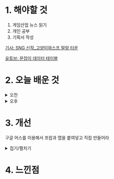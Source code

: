 
# 1. 해야할 것

1. 게임산업 뉴스 읽기 
2. 개인 공부  
3. 기획서 작성

[기사: SNG 신작_고양이와스프 말랑 타운](https://www.gamemeca.com/view.php?gid=1749201) 

[유튜브: 문잡이 데이터 테이블](https://www.youtube.com/watch?v=wRajv0ARpjE&t=3305s_)

# 2. 오늘 배운 것

<details>
<summary>오전</summary>

## 오늘의 뉴스
![image](https://github.com/JM94Ent/TIL-WIL/assets/143363550/e1cd1cac-25f0-4463-82a8-12292cfaecaa)
```
SNG (Social Network Game)신작 고양이와 스프:말랑 타운
경쟁이 없는 협동게임의 성향을 띄는 SNG게임들은 나에게 있어 몬스터헌터를 떠올리게 한다.
로스트아크의 딜을 잘 넣으면 뜨는 총평에서 '잔혹한 혈투사'라는 칭호와 딜량을 보여준다.
하지만 몬스터 헌터는 이러한 경쟁 요소를 부추기는 행위가 아닌 단 하나 '몬스터' 토벌에 집중하게하는 시스템만이 존재한다.
헌터들을 비교하는 요소 없이 무조건 헌터는 '함께' 몬스터를 토벌하는데 집중하는 것

물론 말랑 타운은 협동보다는 딜량을 보여주는 잔혹한 혈투사 성향을 띄는 자기과시 요소가 크다...고 생각한다.
협동이라고 해봤자 마을간 교류같은 버튼 하나로 퉁치는 느낌인데...
멋진 마을과 좋은 아이템 그리고 이쁜 사진들로 딜량 대신 과시욕을 채워준다고 생각한다.
이런 요소가 더 많이 있는 것이겠지, 예를 들면 치장템이라던가, 딜량과 화려한 무빙 대신 말이다.

개인적으로는 이런 SNG게임에서 MMORPG가 잘 섞인게 마비노기와 메이플스토리 같다.
경쟁하는 요소보다는 서로가 대화하고 모여서 연주하는게 사람과의 교류라는 의미에서 대부분을 차지하기 때문이다.
```
[크래프톤: SNG 게임은 무엇인가?](https://blog.krafton.com/720/)

■ 리퍼블리싱 전문 기업 밸로프, 일본 시장으로 확대
밸로프(대표 신재명)는 일본 자회사인 G.O.P가 디자드(대표 김동현)와 '아수라장'(가칭)의 일본 퍼블리싱 계약을 체결했다고 24일 밝혔습니다. G.O.P 사무실에서 진행된 이번 PC판 아수라장의 일본 국내 독점 라이선스 계약 조인식에서는 G.O.P 무가타니 COO와 디자드 김동현 대표가 참석해 합동 인터뷰 및 테스트 플레이를 실시했습니다.

■ 넥슨, 마비노기 20주년 오케스트라 '전국 투어' 개최
넥슨(공동 대표 강대현∙김정욱)은 자사 온라인게임 '마비노기'의 20주년 기념 오케스트라 콘서트 '별을 위하여' 전국 투어를 개최한다고 24일 밝혔습니다. 6월 23일 서울 공연 입장권은 5월 24일 오후 2시부터 티켓링크와 롯데콘서트홀 홈페이지를 통해 예매할 수 있으며, 이후 공연 입장권은 순차적으로 오픈될 예정입니다.

■ 텐센트, INTA 2024서 IP 보호 인사이트 공유
텐센트가 이번 주 개최된 국제상표협회(INTA) 2024 연례회의에 INTA 파트너 및 행사 스폰서 자격으로 참석해 창의성, 상업, 혁신과 관련한 지적재산권(IP)의 역할을 논의했다고 24일 밝혔습니다. 텐센트는 5일 간 136개 국가 9,650명 이상의 IP 이해관계자가 참석한 가운데, '브랜드 레벨 업: 상호작용 마케팅 및 소비자 참여를 위한 게임 활용', '웨이신 브랜드 보호 워크샵'을 운영하는 한편, 불법위조 방지 라운드테이블 등 행사에 참여했습니다.

■ 경기도, 게임 민관학 협의체 구성..."정례적 논의 활성화"
경기콘텐츠진흥원(원장 탁용석, 이하 경콘진)은 '2024 플레이엑스포(PlayX4)' 개막에 맞춰 게임 산업 발전을 위한 '게임 차담회'를 개최했다고 23일 밝혔습니다. 경콘진 탁용석 원장은 "금번 차담회가 도내 게임 관련 대·중·소, 민·관·학 간 소통 첫걸음이다"라며, "향후 정례적 협의체를 구성해 경기도 게임산업 비전에 대한 의견을 모을 것"이라고 말했습니다.

■ ‘마법소녀 카와이 러블리 즈큥도큥 바큥부큥 루루핑’ 스팀 얼리 액세스 출시 
크래프톤(대표 김창한) 산하의 크리에이티브 스튜디오 렐루게임즈(대표 김민정)가 AI 게임 '마법소녀 카와이 러블리 즈큥도큥 바큥부큥 루루핑(이하 마법소녀 루루핑)'을 23일 글로벌 게임 유통 플랫폼 스팀에 얼리 액세스로 출시했습니다. 마법소녀 루루핑은 이용자가 마이크 입력 장치에 육성으로 마법 주문을 외쳐 상대방과 전투하는 방식으로 게임을 진행합니다.

■ [이슈] 넥슨vs아이언메이스, 첫 정식재판 23일 진행 
넥슨과 아이언메이스의 첫 본안소송이 23일 서울중앙지법에서 진행됐습니다. 요약 발표 때에 넥슨 측은 "'P3' 프로젝트 팀장이었던 피고 최씨가 결과물을 무단으로 유출해 징계해고되었는데, 이후 아이언메이스 회사를 박 대표와 여러 명이 설립했다"며 "'다크 앤 다커'를 보니 넥슨 프로젝트였던 'P3'를 상당히 활용한 결과물로 보이고, 내용을 분석하니 'P3' 저작물을 무단으로 사용했다"라고 주장했습니다.

■ LCK 서머, 6월 12일 디플러스 기아vs한화생명e스포츠로 시작 
'리그 오브 레전드(LoL)' 이스포츠의 한국 프로 리그를 주최하는 리그 오브 레전드 챔피언스 코리아(대표 오상헌이하 'LCK')는 내달 12일(수) 개막하는 2024 LCK 서머의 대진, 일정을 공개했습니다.

■ 한국펩시콜라, PlayX4 '마운틴듀 제로 슈거 블루' 이벤트 오픈
한국펩시콜라는 이달 23일부터 26일까지 플레이엑스포(PlayX4)에서 에이수스 코리아(ASUS Korea, 지사장 강인석/이하 '에이수스')와 공동으로 '마운틴듀 제로 슈거 블루' 이벤트를 개최합니다. '마운틴듀 제로 슈거 블루'는 한국펩시콜라에서 선보이는 신제품입니다.

■ 넥슨, 마비노기 20주년 오프라인 행사 6월 개최 
넥슨(공동 대표 강대현∙김정욱)은 자사 온라인게임 '마비노기'의 20주년을 맞아 대규모 오프라인 행사 '판타지 파티'를 개최한다고 23일 밝혔습니다. '야외에서 즐기는 힐링 파티'를 테마로 푸른 잔디밭 위에서 '마비노기' 감성을 즐기고 밀레시안과 함께한 20주년을 기념할 수 있도록 다양한 프로그램을 구성될 예정입니다.

■ 10주년 세븐나이츠, 8월 22일 서비스 종료 
넷마블이 서비스하는 모바일 RPG 세븐나이츠, 그리고 세븐나이츠 레볼루션이 오는 8월 22일을 끝으로 서비스를 종료합니다. 세븐나이츠를 사랑해 준 모든 유저들에게 감사하며, 심사숙고 끝에 오는 8월 22일(목)을 끝으로 서비스 종료를 결정하게 됐다는 것입니다.

■ 노르망디 상륙 80주년 기념하는 '월드 오브 워쉽' 
워게이밍(대표: 빅터 키슬리)은 자사의 해상 전투 MMO 게임 '월드 오브 워쉽(World of Warships)'에서 전 세계 각 지역의 해양 박물관을 가상 공간에서 체험할 수 있는 '기나긴 박물관의 밤' 4주년을 맞아 스트리밍 이벤트를 실시합니다. 비영리 단체 Force Blue와의 협업으로 제작된 다큐멘터리 '선대 프로그맨: 노르망디의 격랑에서 발견한 교훈(Frog Fathers: Lessons From the Normandy Surf)'은 이달 초 뉴욕시에서 열린 특별 행사에서 상영된 바 있으며 오는 6월 4일부터 프리미엄 다큐멘터리 스트리밍 서비스인 마젤란TV(MagellanTV)와 월드 오브 워쉽 유튜브 채널에서 시청할 수 있습니다.

■ 스마일게이트 퍼블리싱, 신작 '로드나인' 티저 오픈 
스마일게이트는 올해 하반기 출시 예정인 모바일 MMORPG '로드나인'의 티저 페이지를 오픈했다고 23일 밝혔습니다. 스마일게이트 메가포트 백영훈 부문대표는 "로드나인은 차별화된 무기 교체 및 육성 시스템으로 MMORPG 장르 자체 고유의 재미를 보존하는 동시에 새로운 플레이 경험을 제공하는 게임"이라며, "로한M으로 입증된 엔엑스쓰리게임즈의 개발력과 스마일게이트의 축적된 운영 노하우를 더해 유저들에게 좋은 서비스를 제공하기 위해 노력할 예정으로 많은 기대 부탁드린다"라고 밝혔습니다.

■ 애드저스트 리포트, "하이브리드 캐주얼 게임 강세"
애드저스트(Adjust) 코리아가 2024년 성과와 게이밍 리포트에 기반한 전략을 23일 발표했습니다. 보고서에 따르면 2023년 전체 게임 앱 설치수 기준으로는 액션 게임이 18%로 가장 높은 비중을 차지했으며, 하이퍼 캐주얼과 퍼즐게임(각 14%), 캐주얼(9%), 시뮬레이션(7%)가 그 뒤를 이었습니다.

■ 컴투스 '서머너즈 워' 웹툰 6종, 네이버 시리즈 연재
컴투스(대표 남재관)는 글로벌 히트 RPG '서머너즈 워: 천공의 아레나(이하 서머너즈 워)' 웹툰 6종의 네이버 시리즈 연재를 시작했습니다. 이번에 공개되는 웹툰은 ▲'서머너즈 워: 크로스', ▲'서머너즈 워: 캡틴 이브', ▲'서머너즈 워: 트래커스', ▲ '서머너즈 워: 로열 블러드' ▲ '서머너즈 워: 오컬트 탐정 니키', ▲'서머너즈 워: 서머너즈 아카데미' 등입니다.

■ 한화생명 바이퍼-제카-피넛, 레이저 일일 점장으로 나선다
레이저(RAZER)가 오는 25일 강변 테크노마트 내 레이저숍에서 한화생명e스포츠 소속 '바이퍼', '제카', '피넛' 선수들의 일일 점장 이벤트를 진행합니다. 일일 점장 이벤트는 3시간 동안 1부와 2부에 나눠서 진행될 예정이며, 1부는 제품 구매 고객들을 대상으로 자유로운 사진 촬영 및 선수들을 통해 결제가 가능하며, 2부는 1부에 참여한 고객들을 대상으로 추첨을 통해 팬미팅 이벤트가 진행될 예정입니다.

■ 수박게임, 온라인 2인 대전 모드 23일 출시 
알라딘X(Aladdin X Inc.)가 '수박게임' 2인 플레이 모드 추가 팩을 출시했다고 23일 밝혔습니다. '수박게임 2인 플레이 모드 추가 팩'에는 오프라인 버전과 온라인 버전이 모두 포함되어 있습니다.

■ '이스 메모와르 -펠가나의 맹세-' 23일 국내 정발
게임피아(대표 정종헌)는 클라우디드 레오파드 엔터테인먼트(대표 첸 웬웬)와 협력하여, 일본 팔콤 주식회사(대표: 콘도 토시히로)가 개발한 '이스 메모와르 -펠가나의 맹세-' 패키지 제품을 23일 국내 정식 발매했다고 밝혔습니다. '이스 메모와르 -펠가나의 맹세-' 패키지 제품은 다양한 온/오프라인 마켓에서 구입할 수 있으며, 심의 등급은 12세이용가입니다.

■ 텐센트, 저탄소 기술 발전에 191억 원 투자
텐센트는 신규 유망 기후 기술 개발을 촉진하기 위해 출범한 카본엑스(CarbonX) 프로그램 1단계에서 13개 팀을 선정했다고 밝혔습니다. 카본엑스는 지난 2023년 3월 차세대 저탄소 기술 발전을 도모하기 위해 텐센트가 신설한 프로그램입니다.

■ 귀여운 고양이로 농장 경영, '고양이와 스프: 말랑 타운' 23일 출시 
네오위즈(공동대표 김승철, 배태근)는 지난 22일 아름게임즈(대표 강병종)가 개발한 모바일 게임 '고양이와 스프: 말랑 타운'이 국내에 정식 출시됐다고 23일 밝혔습니다. 한편, 고양이와 스프: 말랑 타운은 지난 3월 CBT(비공개 베타 테스트)를 진행, 이용자들로부터 자유로운 커스터마이징 시스템, 동화 느낌의 일러스트, 고양이를 활용한 다양한 콘텐츠에 대해 호평을 받았습니다.

■ 넷마블 초소형 기대작, 이번에는 '일곱 개의 대죄' 키운다
넷마블(대표 권영식, 김병규)은 신작 모바일 캐주얼 RPG '일곱 개의 대죄 키우기(개발사 넷마블에프앤씨)'의 정식 출시를 예고하고 글로벌 사전등록을 시작한다고 23일 밝혔습니다.

■ 슈퍼플래닛, PlayX4에서 미공개 신작 5종 공개
슈퍼플래닛은 오는 23일부터 열리는 수도권 최대 규모의 게임쇼 '2024 플레이엑스포(PlayX4)'에 미공개 신작 5종 포함 11종과 다양한 이벤트를 선보입니다. 슈퍼플래닛은 이번 플레이엑스포에 자사 개발 중인 대표작 '열렙전사 키우기', 대표 퍼블리싱 기대작 '헌터인던전'을 포함한 11종의 모바일 게임을 출품합니다.

■ 이번에는 블랙옵스 차례 '콜오브듀티', 신작 티저 
오는 6월 Xbox 게임 쇼케이스를 통해 신작 공개가 예정된 액티비전이 콜 오브 듀티 신작의 티저를 공개했습니다. 23일 콜 오브 듀티 공식 온라인 계정은 'Open your eyes'라는 문구와 함께 #TheTruthLies라는 해시태그를 걸며 의문의 영상을 공개했습니다.

■ 페이커, 'LoL e스포츠 전설의 전당' 입성 
리그 오브 레전드에 신설된 'LoL e스포츠 전설의 전당'의 제1호 헌액자로 '페이커' 이상혁 선수가 선정됐습니다. 동시에 능통한 리그 오브 레전드 게임 플레이, LoL e스포츠 업계에 수차례 기여한 업적, 그리고 전세계 수백만에 달하는 팬들에게 영감을 준 공로를 인정하여 전설의 전당 헌액을 결정하게 됐다고 그 이유를 소개했습니다.

■ 여수시, e스포츠 페스티벌 7월 20일 개최
여수시(시장 정기명)가 오는 7월 개최되는 '2024 여수시 e스포츠 페스티벌' 참가자를 모집합니다. '2024 여수시 e스포츠 페스티벌'은 e스포츠 대회와 인플루언서와 함께 하는 이벤트 경기 등 다양한 게임콘텐츠 체험 축제로 7월20일과 21일 양일간 여수흥국체육관에서 열립니다.

■ 스퀘어에닉스, '킹덤하츠' 시리즈 스팀에 6월 출시 
스퀘어에닉스가 '킹덤하츠' 시리즈를 PC 플랫폼인 스팀(Steam)에 6월 14일 출시합니다. 스퀘어에닉스는 '킹덤하츠3 + Re Mind(DLC)' 또는 '킹덤하츠 마스터피스'를 스팀에서 구매한 유저에게 특전으로 게임 내에서 사용할 수 있는 키블레이드 '데드 오브 나이트'를 제공합니다.

■ 카카오게임즈 노동조합 설립, "포괄임금제 폐지"
민주노총 화섬노조 카카오지회(지회장 : 서승욱, 이하 크루유니언 )는 카카오게임즈가 지난 4월 30일 교섭창구 단일화를 시작으로 크루유니언에 합류하게 되었다고 밝혔습니다. 카카오게임즈와 카카오VX의 합류로 크루유니언은 카카오공동체 11개 법인에 대한 단체교섭권을 가지고 향후 교섭을 진행해 나갈 예정입니다.

■ IGN, 유로게이머 브랜드 인수... 구조조정도 진행
비디오 게임과 엔터테인먼트 전문 기업인 IGN 엔터테인먼트가 유로게이머, 락 페이퍼 샷건, 게임즈인더스트리 등 다양한 비디오게임 전문 브랜드를 인수하고 구조조정에 나섰습니다. 유로게이머를 비롯해 락 페이퍼 샷건, VG247 등 엔터테인먼트 전문 미디어와 테이블탑 게임 전문 보도 채널 다이스브레이커, 업계 전문가를 위한 미디어로 출범한 게임즈인더스트리 등 글로벌 이용자를 대상으로 한 다양한 사이트가 게이머 네트워크 소속입니다.   

■ 블랙스톰, 프로젝트 2종 플레이 영상 공개
블랙스톰(대표 김도윤)은 자사가 개발중인 프로젝트 '니모닉 : 하얀그림자 (NEMONIC : White Shadow)'와 'NEXTER : zero(넥스터 : 제로)'의 플레이 영상을 최초 공개한다고 23일 밝혔습니다. 이번에 공개된 '니모닉 : 하얀그림자'의 영상에서는 고퀄리티의 애니메이션 풍 그래픽과 플레이 시 볼 수 있는 다양한 연출신과 스킬 표현 등을 확인할 수 있습니다.

■ 글로하우, 서브컬처 액션 RPG '블랙비콘' 퍼블리싱 계약
글로하우(대표 김현진)는 명주 네트워크 테크놀로지(대표 류우시)와 모바일 서브컬쳐 액션 RPG 블랙비콘(Black Beacon)의 게임 퍼블리싱 계약을 체결했다고 5월 22일 밝혔습니다. 글로하우 김현진 대표는 "블랙비콘은 올해 외부 테스트를 계획 중이다"며, "사전 체험을 통해 글로벌 유저들의 진실된 피드백을 수집하고, 이를 기반으로 공식 버전에 최적화된 개선 사항을 반영해, 블랙비콘을 올해 가장 주목받는 게임으로 선보일 계획이다."라며 "글로하우에서 선보이는 첫 타이틀인 만큼, 글로벌 유저들에게 사랑받는 제품을 서비스하기 위해 최선의 노력을 다할 것이다"라고 밝혔습니다.

■ 마인크래프트, 고양시에서 15주년 행사 개최
마이크로소프트 Xbox가 모장 스튜디오의 마인크래프트 출시 15주년을 기념해 국내에서 축하 행사를 개최합니다. 현장에는 마인크래프트 15주년 기념 맵을 직접 체험해볼 수 있는 '게임존', 나만의 마인크래프트 캐릭터를 그려보는 '드로잉존' 등 다양한 체험존이 마련되며, 블록 쌓기 및 빙고 게임 등 관람객이 참여할 수 있는 다채로운 메인 이벤트가 준비됩니다.




</details>


<details>
<summary>오후</summary>

## 기획서 작성


***
## 레벨 디자인 강의
### 도면
![image](https://github.com/JM94Ent/TIL-WIL/assets/143363550/9675f990-9bb2-43d4-a4ac-889c5ccca93b)
```
도면을 그려서 표현할 줄 알아야 좋다.
1. 캐드
2. 포토샵
3. 3DS Max
```
***
### 게임 문법
![image](https://github.com/JM94Ent/TIL-WIL/assets/143363550/ea5272c8-9b01-40d5-b802-cff5bbc07d22)
```
슈퍼 마리오: 점프
젤다의 전설: 탐험
앵그리버드: 던지기

게임 문법을 잘 파악해야 좋은 레벨디자인을 만들 수 있다.
```
***
### 몰입 이론
![image](https://github.com/JM94Ent/TIL-WIL/assets/143363550/1f1e97ba-de9b-4009-84d5-3e1acfe6970c)
***
### 총정리
![image](https://github.com/JM94Ent/TIL-WIL/assets/143363550/82e049a5-aece-486e-90ba-2a01f0b43222)

</details>




# 3. 개선

구글 어스를 이용해서 프랍과 맵을 붙여넣고 직접 만들어라
<details>
<summary>접기/펼치기</summary>

![image](https://github.com/JM94Ent/TIL-WIL/assets/143363550/58fe33c8-3857-47d2-ac3b-ac12b1f7a1cf)

![image](https://github.com/JM94Ent/TIL-WIL/assets/143363550/8a8f83b5-d6c0-4d53-833e-6be49a444752)

</details>



# 4. 느낀점


